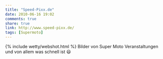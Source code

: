 ```yaml
---
title: "Speed-Pixx.de"
date: 2010-06-16 19:02
comments: true
share: true
link: http://www.speed-pixx.de/
tags: [Supermoto]
---
```

{% include wetty/webshot.html %} Bilder von Super Moto Veranstaltungen und von allem was schnell ist :smiley:
